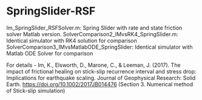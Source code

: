 # SpringSlider-RSF

Im_SpringSlider_RSFSolver.m: Spring Slider with rate and state friction solver Matlab version. 
SolverComparison2_IMvsRK4_SpringSlider.m: Identical simulator with RK4 solution for comparison
SolverComparison3_IMvsMatlabODE_SpringSlider: Identical simulator with Matlab ODE Solver for comparison

For details - 
Im, K., Elsworth, D., Marone, C., & Leeman, J. (2017). The impact of frictional healing on stick-slip recurrence interval and stress drop: Implications for earthquake scaling. Journal of Geophysical Research: Solid Earth. https://doi.org/10.1002/2017JB014476
(Section 3. Numerical method of Stick-slip simulation)
